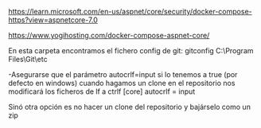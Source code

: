 https://learn.microsoft.com/en-us/aspnet/core/security/docker-compose-https?view=aspnetcore-7.0

https://www.yogihosting.com/docker-compose-aspnet-core/

En esta carpeta encontramos el fichero config de git: gitconfig
C:\Program Files\Git\etc

-Asegurarse que el parámetro autocrlf=input
si lo tenemos a true (por defecto en windows) cuando hagamos un clone en el repositorio nos modificará los ficheros
de lf a ctrlf
[core]
	autocrlf = input

Sinó otra opción es no hacer un clone del repositorio y bajárselo como un zip
